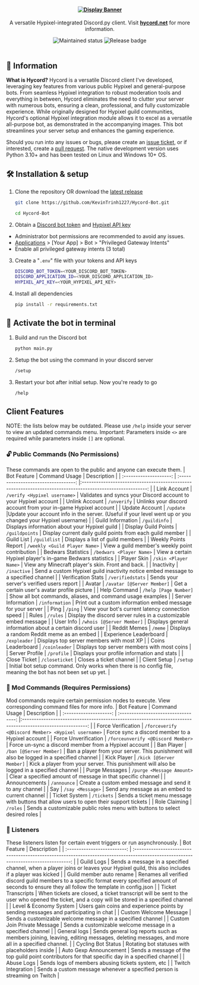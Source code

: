 <h4 align="center">
  <a href="https://www.hycord.net" target="_blank"><img src="https://raw.githubusercontent.com/KevinTrinh1227/Hycord-Bot/main/assets/display_banner.png" alt="Display Banner"></a>
</h4>
<p align="center">
  A versatile Hypixel-integrated Discord.py client.
  Visit <a href="https://hycord.net" target="_blank"><strong>hycord.net</strong></a> for more information.
</p>
<div align="center">
  <img src="https://img.shields.io/badge/maintenance-actively--developed-brightgreen.svg" alt="Maintained status" />
  <img src="https://img.shields.io/github/v/release/KevinTrinh1227/Hycord-Bot.svg" alt="Release badge" />
</div>
<br/>

## 📌 Information

**What is Hycord?** Hycord is a versatile Discord client I've developed, leveraging key features from various public Hypixel and general-purpose bots. From seamless Hypixel integration to robust moderation tools and everything in between, Hycord eliminates the need to clutter your server with numerous bots, ensuring a clean, professional, and fully customizable experience. While originally designed for Hypixel guild communities, Hycord's optional Hypixel integration module allows it to excel as a versatile all-purpose bot, as demonstrated in the accompanying images. This bot streamlines your server setup and enhances the gaming experience.

Should you run into any issues or bugs, please create an [issue ticket](https://github.com/KevinTrinh1227/Hycord-Bot/issues), or if interested, create a [pull request](https://github.com/KevinTrinh1227/Hycord-Bot/pulls). The native development version uses Python 3.10+ and has been tested on Linux and Windows 10+ OS.

## 🛠 Installation & setup

1. Clone the repository OR download the [latest release](https://github.com/KevinTrinh1227/Hycord-Bot/releases)

   ```sh
   git clone https://github.com/KevinTrinh1227/Hycord-Bot.git
   ```

   ```sh
   cd Hycord-Bot
   ```

2. Obtain a <a href="https://www.writebots.com/discord-bot-token/" target="_blank">Discord bot token</a> and <a href="https://developer.hypixel.net/" target="_blank">Hypixel API key</a>

- Administrator bot permissions are recommended to avoid any issues.
- [Applications](https://discord.com/developers/applications) > [Your App] > Bot > "Privileged Gateway Intents"
- Enable all privileged gateway intents (3 total)

3. Create a "`.env`" file with your tokens and API keys

   ```sh
   DISCORD_BOT_TOKEN=<YOUR_DISCORD_BOT_TOKEN>
   DISCORD_APPLICATION_ID=<YOUR_DISCORD_APPLICATION_ID>
   HYPIXEL_API_KEY=<YOUR_HYPIXEL_API_KEY>
   ```

4. Install all dependencies

   ```sh
   pip install -r requirements.txt
   ```

## 🚀 Activate the bot in terminal

1. Build and run the Discord bot

   ```sh
   python main.py
   ```

2. Setup the bot using the command in your discord server

   ```sh
   /setup
   ```

3. Restart your bot after initial setup. Now you're ready to go

   ```sh
   /help
   ```

## Client Features

NOTE: the lists below may be outdated. Please use `/help` inside your server to view an updated commands menu.
Important: Parameters inside `<>` are required while parameters inside `[]` are optional.

### 🔓 Public Commands (No Permissions)

These commands are open to the public and anyone can execute them.
| Bot Feature | Command Usage | Description |
| :--------------------: | :----------------------------------: |:---------------------------------------------------------------------------------------------------------: |
| Link Account | `/verify <Hypixel username>` | Validates and syncs your Discord account to your Hypixel account |
| Unlink Account | `/unverify` | Unlinks your discord account from your in-game Hypixel account |
| Update Account | `/update` |Update your account info in the server. (Useful if your level went up or you changed your Hypixel username) |
| Guild Information | `/guildinfo` | Displays information about your Hypixel guild |
| Display Guild Points | `/guildpoints` | Display current daily guild points from each guild member |
| Guild List | `/guildlist` | Displays a list of guild members |
| Weekly Points Report | `/weekly <Guild Player Name>` | View a guild member's weekly point contribution |
| Bedwars Statistics | `/bedwars <Player Name>` | View a certain Hypixel player's in-game Bedwars statistics |
| Player Skin | `/skin <Player Name>` | View any Minecraft player's skin. Front and back. |
| Inactivity | `/inactive` | Send a custom Hypixel guild inactivity notice embed message to a specified channel |
| Verification Stats | `/verifiedstats` | Sends your server's verified users report |
| Avatar | `/avatar [@Server Member]` | Get a certain user's avatar profile picture |
| Help Command | `/help [Page Number]` | Show all bot commands, aliases, and command usage examples |
| Server Information | `/information` | Print out a custom information embed message for your server |
| Ping | `/ping` | View your bot's current latency connection speed |
| Rules | `/rules` | Display the discord server rules in a customizable embed message |
| User Info | `/whois [@Server Member]` | Displays general information about a certain discord user |
| Reddit Memes | `/meme` | Displays a random Reddit meme as an embed |
| Experience Leaderboard | `/expleader` | Displays top server members with most XP |
| Coins Leaderboard | `/coinleader` | Displays top server members with most coins |
| Server Profile | `/profile` | Displays your profile information and stats |
| Close Ticket | `/closeticket` | Closes a ticket channel |
| Client Setup | `/setup` | Initial bot setup command. Only works when there is no config file, meaning the bot has not been set up yet. |

### 🔐 Mod Commands (Requires Permissions)

Mod commands require certain permission nodes to execute. View corresponding command files for more info.
| Bot Feature | Command Usage | Description |
| :--------------------: | :----------------------------------: |:---------------------------------------------------------------------------------------------------------: |
| Force Verification | `/forceverify <@Discord Member> <Hypixel username>` | Force sync a discord member to a Hypixel account |
| Force Unverification | `/forceunverify <@Discord Member>` | Force un-sync a discord member from a Hypixel account |
| Ban Player | `/ban [@Server Member]` | Ban a player from your server. This punishment will also be logged in a specified channel |
| Kick Player | `/kick [@Server Member]` | Kick a player from your server. This punishment will also be logged in a specified channel |
| Purge Messages | `/purge <Message Amount>` | Clear a specified amount of message in that specific channel |
| Announcements | `/announce` | Create a custom embed message and send it to any channel |
| Say | `/say <Message>` | Send any message as an embed to current channel |
| Ticket System | `/tickets` | Sends a ticket menu message with buttons that allow users to open their support tickets |
| Role Claiming | `/roles` | Sends a customizable public roles menu with buttons to select desired roles |

### 🦻 Listeners

These listeners listen for certain event triggers or run asynchronously.
| Bot Feature | Description |
| :-------------------------: | :---------------------------------------------------------------------------------------------------------------------------------: |
| Guild Logs | Sends a message in a specified channel, when a player joins or leaves your Hypixel guild, this also includes if a player was kicked |
| Guild member auto rename | Renames all verified discord guild members to a specific format every specified amount of seconds to ensure they all follow the template in config.json |
| Ticket Transcripts | When tickets are closed, a ticket transcript will be sent to the user who opened the ticket, and a copy will be stored in a specified channel |
| Level & Economy System | Users gain coins and experience points by sending messages and participating in chat |
| Custom Welcome Message | Sends a customizable welcome message in a specified channel |
| Custom Join Private Message | Sends a customizable welcome message in a specified channel |
| General logs | Sends general log reports such as members joining, leaving, editing messages, deleting messages, and more all in a specified channel. |
| Cycling Bot Status | Rotating bot statuses with placeholders inside |
| Auto Gexp Announcement | Sends a message of the top guild point contributors for that specific day in a specified channel |
| Abuse Logs | Sends logs of members abusing tickets system, etc |
| Twitch Integration | Sends a custom message whenever a specified person is streaming on Twitch |
